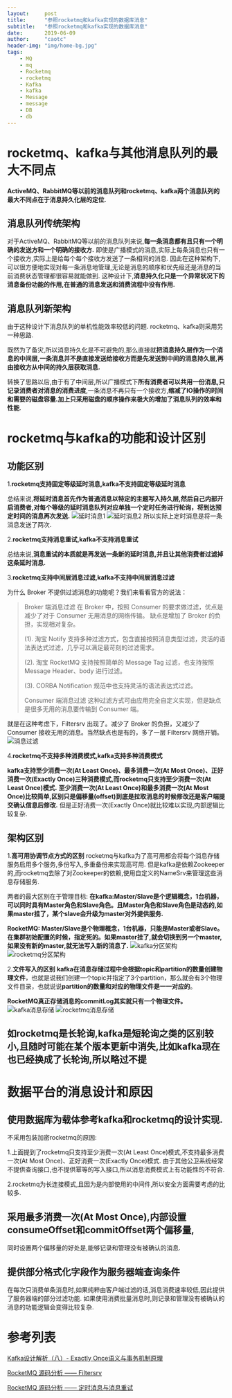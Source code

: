 ```yaml
---
layout:     post
title:      "参照rocketmq和kafka实现的数据库消息"
subtitle:   "参照rocketmq和kafka实现的数据库消息"
date:       2019-06-09
author:     "caotc"
header-img: "img/home-bg.jpg"
tags:
    - MQ
    - mq
    - Rocketmq
    - rocketmq
    - Kafka
    - kafka
    - Message
    - message
    - DB
    - db
---
```



# rocketmq、kafka与其他消息队列的最大不同点
**ActiveMQ、RabbitMQ等以前的消息队列和rocketmq、kafka两个消息队列的最大不同点在于消息持久化层的定位.**

## 消息队列传统架构
对于ActiveMQ、RabbitMQ等以前的消息队列来说,**每一条消息都有且只有一个明确的发送方和一个明确的接收方.**
即使是广播模式的消息,实际上每条消息也只有一个接收方,实际上是给每个每个接收方发送了一条相同的消息.
因此在这种架构下,可以很方便地实现对每一条消息地管理,无论是消息的顺序和优先级还是消息的当前消费状态管理都很容易就能做到.
这种设计下,**消息持久化只是一个异常状况下的消息备份功能的作用,在普通的消息发送和消费流程中没有作用.**

## 消息队列新架构
由于这种设计下消息队列的单机性能效率较低的问题.
rocketmq、kafka则采用另一种思路.

既然为了备灾,所以消息持久化是不可避免的,那么直接就**把消息持久层作为一个消息的中间层,一条消息并不是直接发送给接收方而是先发送到中间的消息持久层,再由接收方从中间的持久层获取消息.**

转换了思路以后,由于有了中间层,所以广播模式下**所有消费者可以共用一份消息,只记录消费者对消息的消费进度**,一条消息不再只有一个接收方,**缩减了IO操作的时间和需要的磁盘容量.加上只采用磁盘的顺序操作来极大的增加了消息队列的效率和性能**.

# rocketmq与kafka的功能和设计区别
## 功能区别
1.**rocketmq支持固定等级延时消息,kafka不支持固定等级延时消息**

总结来说,**将延时消息首先作为普通消息以特定的主题写入持久层,然后自己内部开启消费者,对每个等级的延时消息队列对应单独一个定时任务进行轮询，将到达预定时间的消息再次发送.**
![延时消息1](/img/in-post/2019-06-09-java-database-message/延时消息1.png)
![延时消息2](/img/in-post/2019-06-09-java-database-message/延时消息2.png)
所以实际上定时消息是将一条消息发送了两次.

2.**rocketmq支持消息重试,kafka不支持消息重试**

总结来说,**消息重试的本质就是再发送一条新的延时消息,并且让其他消费者过滤掉这条延时消息.**

3.**rocketmq支持中间层消息过滤,kafka不支持中间层消息过滤**

为什么 Broker 不提供过滤消息的功能呢？我们来看看官方的说法：
>Broker 端消息过滤
>在 Broker 中，按照 Consumer 的要求做过滤，优点是减少了对于 Consumer 无用消息的网络传输。 缺点是增加了 Broker 的负担，实现相对复杂。
>
>(1). 淘宝 Notify 支持多种过滤方式，包含直接按照消息类型过滤，灵活的语法表达式过滤，几乎可以满足最苛刻的过滤需求。
>
>(2). 淘宝 RocketMQ 支持按照简单的 Message Tag 过滤，也支持按照 Message Header、body 进行过滤。
>
>(3). CORBA Notification 规范中也支持灵活的语法表达式过滤。
>
>Consumer 端消息过滤
>这种过滤方式可由应用完全自定义实现，但是缺点是很多无用的消息要传输到 Consumer 端。

就是在这种考虑下，Filtersrv 出现了。减少了 Broker 的负担，又减少了 Consumer 接收无用的消息。当然缺点也是有的，多了一层 Filtersrv 网络开销。
![消息过滤](/img/in-post/2019-06-09-java-database-message/消息过滤.png)

4.**rocketmq不支持多种消费模式,kafka支持多种消费模式**

**kafka支持至少消费一次(At Least Once)、最多消费一次(At Most Once)、正好消费一次(Exactly Once)三种消费模式,而rocketmq只支持至少消费一次(At Least Once)模式.**
**至少消费一次(At Least Once)和最多消费一次(At Most Once)比较简单,区别只是偏移量(offset)到底是拉取消息的时候修改还是客户端提交确认信息后修改.**
但是正好消费一次(Exactly Once)就比较难以实现,内部逻辑比较复杂.

## 架构区别
1.**高可用协调节点方式的区别**
rocketmq与kafka为了高可用都会将每个消息存储服务启用多个服务,多份写入,多重备份来实现高可用.
但是kafka是依赖Zookeeper的,而rocketmq去除了对Zookeeper的依赖,使用自定义的NameSrv来管理这些消息存储服务.

两者的最大区别在于管理目标:
**在kafka:Master/Slave是个逻辑概念，1台机器，可以同时具有Master角色和Slave角色。且Master角色和Slave角色是动态的,如果master挂了，某个slave会升级为master对外提供服务.**

**RocketMQ: Master/Slave是个物理概念，1台机器，只能是Master或者Slave。在集群初始配置的时候，指定死的。如果master挂了,就会切换到另一个master,如果没有新的master,就无法写入新的消息了.**
![kafka分区架构](/img/in-post/2019-06-09-java-database-message/kafka分区架构.jpeg)
![rocketmq分区架构](/img/in-post/2019-06-09-java-database-message/rocketmq分区架构.jpeg)

2.**文件写入的区别**
**kafka在消息存储过程中会根据topic和partition的数量创建物理文件**，也就是说我们创建一个topic并指定了3个partition，那么就会有3个物理文件目录，也就说说**partition的数量和对应的物理文件是一一对应的**。

**RocketMQ真正存储消息的commitLog其实就只有一个物理文件。**
![kafka消息存储](/img/in-post/2019-06-09-java-database-message/kafka消息存储.webp)
![rocketmq消息存储](/img/in-post/2019-06-09-java-database-message/rocketmq消息存储.webp)

## 如rocketmq是长轮询,kafka是短轮询之类的区别较小,且随时可能在某个版本更新中消失,比如kafka现在也已经换成了长轮询,所以略过不提

# 数据平台的消息设计和原因
## 使用数据库为载体参考kafka和rocketmq的设计实现.
不采用包装加密rocketmq的原因:

1.上面提到了rocketmq只支持至少消费一次(At Least Once)模式,不支持最多消费一次(At Most Once)、正好消费一次(Exactly Once)模式.
由于其他公卫系统经常不提供查询接口,也不提供幂等的写入接口,所以消息消费模式上有功能性的不符合.

2.rocketmq为长连接模式,且因为是内部使用的中间件,所以安全方面需要考虑的比较多.

## 采用最多消费一次(At Most Once),内部设置consumeOffset和commitOffset两个偏移量,
同时设置两个偏移量的好处是,能够记录和管理没有被确认的消息.

## 提供部分格式化字段作为服务器端查询条件
在每次只消费单条消息时,如果纯粹由客户端过滤的话,消息消费速率较低,因此提供了服务器端的部分过滤功能.
如果使用消费批量消息时,则记录和管理没有被确认的消息的功能逻辑会变得比较复杂.


# 参考列表
[Kafka设计解析（八）- Exactly Once语义与事务机制原理](https://www.cnblogs.com/jasongj/p/7912348.html)

[RocketMQ 源码分析 —— Filtersrv](http://www.iocoder.cn/RocketMQ/filtersrv/?github&1601)

[RocketMQ 源码分析 —— 定时消息与消息重试](http://www.iocoder.cn/RocketMQ/message-schedule-and-retry/?github&1601)
